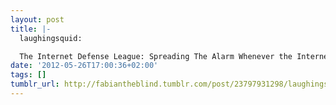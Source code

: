 ```yaml
---
layout: post
title: |-
  laughingsquid:

  The Internet Defense League: Spreading The Alarm Whenever the Internet is Threatened
date: '2012-05-26T17:00:36+02:00'
tags: []
tumblr_url: http://fabiantheblind.tumblr.com/post/23797931298/laughingsquid-the-internet-defense-league
---
```

